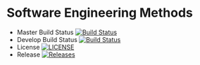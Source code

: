 # Software Engineering Methods

- Master Build Status [![Build Status](https://travis-ci.org/moemyintaungmoe/msem.svg?branch=master)](https://travis-ci.org/moemyintaungmoe/msem)
- Develop Build Status [![Build Status](https://travis-ci.org/moemyintaungmoe/msem.svg?branch=develop)](https://travis-ci.org/moemyintaungmoe/msem)
- License [![LICENSE](https://img.shields.io/github/license/moemyintaungmoe/msem.svg?style=flat-square)](https://github.com/moemyintaungmoe/msem/blob/master/LICENSE)
- Release [![Releases](https://img.shields.io/github/release/moemyintaungmoe/msem/all.svg?style=flat-square)](https://github.com/moemyintaungmoe/msem/releases)